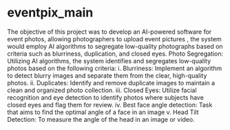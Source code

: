 # eventpix_main
The objective of this project was to develop an AI-powered software for event photos, allowing photographers to upload event pictures , the system would employ AI algorithms to segregate low-quality photographs based on criteria such as blurriness, duplication, and closed eyes.
Photo Segregation: Utilizing AI algorithms, the system identifies and segregates low-quality photos based on the following criteria:
i.	Blurriness: Implement an algorithm to detect blurry images and separate them from the clear, high-quality photos.
ii.	Duplicates: Identify and remove duplicate images to maintain a clean and organized photo collection.
iii.	Closed Eyes: Utilize facial recognition and eye detection to identify photos where subjects have closed eyes and flag them for review.
iv.	Best face angle detection: Task that aims to find the optimal angle of a face in an image 
v.	Head Tilt Detection:  To measure the angle of the head in an image or video.
